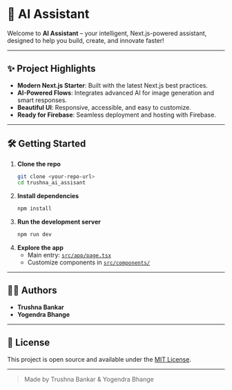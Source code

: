 # 🚀 AI Assistant

Welcome to **AI Assistant** – your intelligent, Next.js-powered assistant, designed to help you build, create, and innovate faster!

---

## ✨ Project Highlights
- **Modern Next.js Starter**: Built with the latest Next.js best practices.
- **AI-Powered Flows**: Integrates advanced AI for image generation and smart responses.
- **Beautiful UI**: Responsive, accessible, and easy to customize.
- **Ready for Firebase**: Seamless deployment and hosting with Firebase.

---

## 🛠️ Getting Started
1. **Clone the repo**
   ```bash
   git clone <your-repo-url>
   cd trushna_ai_assisant
   ```
2. **Install dependencies**
   ```bash
   npm install
   ```
3. **Run the development server**
   ```bash
   npm run dev
   ```
4. **Explore the app**
   - Main entry: [`src/app/page.tsx`](src/app/page.tsx)
   - Customize components in [`src/components/`](src/components/)

---

## 👩‍💻 Authors
- **Trushna Bankar**
- **Yogendra Bhange**


---

## 📄 License
This project is open source and available under the [MIT License](LICENSE).

---

> Made by Trushna Bankar & Yogendra Bhange
